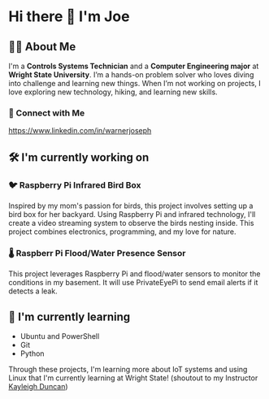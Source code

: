 #  Hi there 👋 I'm Joe

## 👨‍🎓 About Me
I'm a **Controls Systems Technician** and a **Computer Engineering major** at **Wright State University**. I’m a hands-on problem solver who loves diving into challenge and learning new things. When I’m not working on projects, I love exploring new technology, hiking, and learning new skills.

### 🤝 Connect with Me

https://www.linkedin.com/in/warnerjoseph

## 🛠 I'm currently working on

### 🐦 Raspberry Pi Infrared Bird Box
Inspired by my mom's passion for birds, this project involves setting up a bird box for her backyard. Using Raspberry Pi and infrared technology, I'll create a video streaming system to observe the birds nesting inside. This project combines electronics, programming, and my love for nature.

### 🌡️ Raspberr Pi Flood/Water Presence Sensor
This project leverages Raspberry Pi and flood/water sensors to monitor the conditions in my basement. It will use PrivateEyePi to send email alerts if it detects a leak.

## 🌱 I'm currently learning
- Ubuntu and PowerShell
- Git
- Python

Through these projects, I'm learning more about IoT systems and using Linux that I'm currently learning at Wright State! (shoutout to my Instructor [Kayleigh Duncan](https://github.com/pattonsgirl))